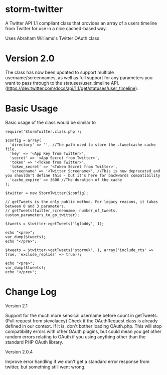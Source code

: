 storm-twitter
===========================

A Twitter API 1.1 compliant class that provides an array of a users timeline from Twitter for use in a nice cached-based way.

Uses Abraham Williams's Twitter OAuth class


Version 2.0
============================

The class has now been updated to support multiple username/screennames, as well as full support for any parameters you want to pass through to the statuses/user_timeline API. (https://dev.twitter.com/docs/api/1.1/get/statuses/user_timeline).


Basic Usage
============================

Basic usage of the class would be similar to

    require('StormTwitter.class.php');
    
    $config = array(
      'directory' => '', //The path used to store the .tweetcache cache file.
      'key' => '<App Key from Twitter>',
      'secret' => '<App Secret from Twitter>',
      'token' => '<Token from Twitter>',
      'token_secret' => '<Token Secret from Twitter>',
      'screenname' => '<Twitter Screename>', //This is now deprecated and you shouldn't define this - but it's here for backwards compatibility
      'cache_expire' => 3600 //The duration of the cache  
    );
    
    $twitter = new StormTwitter($config);
    
    // getTweets is the only public method. For legacy reasons, it takes between 0 and 3 parameters.
    // getTweets(twitter_screenname, number_of_tweets, custom_parameters_to_go_twitter);
    
    $tweets = $twitter->getTweets('lgladdy', 1);
    
    echo "<pre>";
    var_dump($tweets);
    echo "</pre>";
    
    $tweets = $twitter->getTweets('stormuk', 1, array('include_rts' => true, 'exclude_replies' => true));
    
    echo "<pre>";
    var_dump($tweets);
    echo "</pre>";
    
    

Change Log
============================

Version 2.1

Support for the much more sensical username before count in getTweets. (Pull request from stevelacey)
Check if the OAuthRequest class is already defined in our context. If it is, don't bother loading OAuth.php. This will stop compatibility errors with other OAuth plugins, but could mean you get other random errors relating to OAuth if you using anything other than the standard PHP OAuth library.


Version 2.0.4

Improve error handling if we don't get a standard error response from twitter, but something still went wrong.
